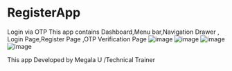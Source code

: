 # RegisterApp
Login via OTP
This app contains Dashboard,Menu bar,Navigation Drawer , Login Page,Register Page ,OTP Verification Page
![image](https://github.com/megalatt/Login_Register_App/assets/135943948/bf13d275-759c-4df5-94cf-77e68ef891fb)
![image](https://github.com/megalatt/Login_Register_App/assets/135943948/04b08d7b-447a-4bce-885f-f56d31cce8de)
![image](https://github.com/megalatt/Login_Register_App/assets/135943948/ca2bb23e-081f-4284-ae2a-2d0b55dd8074)
![image](https://github.com/megalatt/Login_Register_App/assets/135943948/e579b4e7-3509-434c-beec-0c13acfc85c6)

This app Developed by Megala U /Technical Trainer


